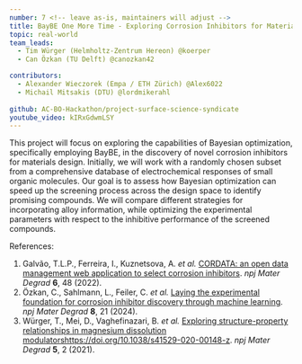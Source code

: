 ```yaml
---
number: 7 <!-- leave as-is, maintainers will adjust -->
title: BayBE One More Time - Exploring Corrosion Inhibitors for Materials Design
topic: real-world
team_leads:
  - Tim Würger (Helmholtz-Zentrum Hereon) @koerper
  - Can Özkan (TU Delft) @canozkan42

contributors:
  - Alexander Wieczorek (Empa / ETH Zürich) @Alex6022
  - Michail Mitsakis (DTU) @lordmikerahl
  
github: AC-BO-Hackathon/project-surface-science-syndicate
youtube_video: kIRxGdwmLSY
---
```


This project will focus on exploring the capabilities of Bayesian optimization, specifically employing BayBE, in the discovery of novel corrosion inhibitors for materials design. Initially, we will work with a randomly chosen subset from a comprehensive database of electrochemical responses of small organic molecules. Our goal is to assess how Bayesian optimization can speed up the screening process across the design space to identify promising compounds. We will compare different strategies for incorporating alloy information, while optimizing the experimental parameters with respect to the inhibitive performance of the screened compounds.

References:
1. Galvão, T.L.P., Ferreira, I., Kuznetsova, A. _et al._ [CORDATA: an open data management web application to select corrosion inhibitors](https://doi.org/10.1038/s41529-022-00259-9). _npj Mater Degrad_ **6**, 48 (2022).
2. Özkan, C., Sahlmann, L., Feiler, C. _et al._ [Laying the experimental foundation for corrosion inhibitor discovery through machine learning](https://doi.org/10.1038/s41529-024-00435-z). _npj Mater Degrad_ **8**, 21 (2024).
3. Würger, T., Mei, D., Vaghefinazari, B. _et al._ [Exploring structure-property relationships in magnesium dissolution modulators](https://doi.org/10.1038/s41529-020-00148-z)https://doi.org/10.1038/s41529-020-00148-z. _npj Mater Degrad_ **5**, 2 (2021).
